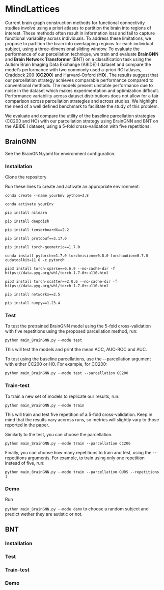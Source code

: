 # MindLattices

Current brain graph construction methods for functional connectivity studies involve using a priori atlases to partition the brain into regions of interest. These methods often result in information loss and fail to capture functional variability across individuals. To address these limitations, we propose to partition the brain into overlapping regions for each individual subject, using a three-dimensional sliding window. To evaluate the performance of our parcellation technique, we train and evaluate **BrainGNN** and **Brain Network Transformer** (BNT) on a classification task using the Autism Brain Imaging Data Exchange (ABIDE) I dataset and compare the model’s performance with two commonly used a-priori ROI atlases, Craddock 200 (**CC200**) and Harvard-Oxford (**HO**). The results suggest that our parcellation strategy achieves comparable performance compared to conventional methods. The models present unstable performance due to noise in the dataset which makes experimentation and optimization difficult. Performance variability across dataset distributions does not allow for a fair comparison across parcellation strategies and across studies. We highlight the need of a well defined benchmark to facilitate the study of this problem. 


We evaluate and compare the utility of the baseline parcellation strategies (CC200 and HO) with our parcellation strategy using BrainGNN and BNT on the ABIDE I dataset, using a 5-fold cross-validation with five repetitions. 

## BrainGNN
See the BrainGNN.yaml for environment configuration.
### Installation
Clone the repository 

Run these lines to create and activate an appropriate 
environment:

```conda create --name yourEnv python=3.8```

```conda activate yourEnv```

```pip install nilearn```

```pip install deepdish```

```pip install tensorboardX==2.2```

```pip install protobuf==3.17.0```

```pip install torch-geometric==1.7.0```

```conda install pytorch==1.7.0 torchvision==0.8.0 torchaudio==0.7.0 cudatoolkit=11.0 -c pytorch```

```pip3 install torch-sparse==0.6.9 --no-cache-dir -f https://data.pyg.org/whl/torch-1.7.0+cu110.html```

```pip3 install torch-scatter==2.0.6 --no-cache-dir -f https://data.pyg.org/whl/torch-1.7.0+cu110.html```

```pip install networkx==2.5```

```pip install numpy==1.23.4```

### Test

To test the pretrained BrainGNN model using the 5-fold cross-validation with five repetitions using the proposed parcellation method, run:

```python main_BrainGNN.py --mode test```

This will test the models and print the mean ACC, AUC-ROC and AUC.

To test using the baseline parcellations, use the --parcellation argument with either CC200 or HO. For example, for CC200:

```python main_BrainGNN.py --mode test --parcellation CC200```


### Train-test

To train a new set of models to replicate our results, run: 

```python main_BrainGNN.py --mode train```

This will train and test five repetition of a 5-fold cross-validation. Keep in mind that the results vary accross runs, so metrics will slightly vary to those reported in the paper. 

Similarly to the test, you can choose the parcellation.

```python main_BrainGNN.py --mode train --parcellation CC200```

Finally, you can choose how many repetitions to train and test, using the --repetitions arguments. For example, to train using only one repetition instead of five, run:

```python main_BrainGNN.py --mode train --parcellation OURS --repetitions 1```


### Demo

Run 

```python main_BrainGNN.py --mode demo```  to choose a random subject and predict wether they are autistic or not. 


## BNT

### Installation

### Test

### Train-test

### Demo


